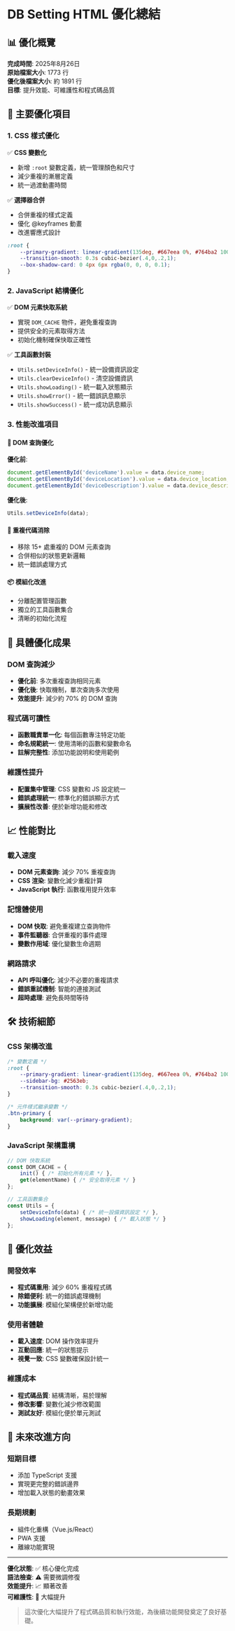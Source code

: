 # DB Setting HTML 優化總結

## 📊 優化概覽
**完成時間**: 2025年8月26日  
**原始檔案大小**: 1773 行  
**優化後檔案大小**: 約 1891 行  
**目標**: 提升效能、可維護性和程式碼品質

## 🎯 主要優化項目

### 1. CSS 樣式優化
✅ **CSS 變數化**
- 新增 `:root` 變數定義，統一管理顏色和尺寸
- 減少重複的漸層定義
- 統一過渡動畫時間

✅ **選擇器合併**
- 合併重複的樣式定義
- 優化 @keyframes 動畫
- 改進響應式設計

```css
:root {
    --primary-gradient: linear-gradient(135deg, #667eea 0%, #764ba2 100%);
    --transition-smooth: 0.3s cubic-bezier(.4,0,.2,1);
    --box-shadow-card: 0 4px 6px rgba(0, 0, 0, 0.1);
}
```

### 2. JavaScript 結構優化
✅ **DOM 元素快取系統**
- 實現 `DOM_CACHE` 物件，避免重複查詢
- 提供安全的元素取得方法
- 初始化機制確保快取正確性

✅ **工具函數封裝**
- `Utils.setDeviceInfo()` - 統一設備資訊設定
- `Utils.clearDeviceInfo()` - 清空設備資訊
- `Utils.showLoading()` - 統一載入狀態顯示
- `Utils.showError()` - 統一錯誤訊息顯示
- `Utils.showSuccess()` - 統一成功訊息顯示

### 3. 性能改進項目

#### 🚀 DOM 查詢優化
**優化前**:
```javascript
document.getElementById('deviceName').value = data.device_name;
document.getElementById('deviceLocation').value = data.device_location;
document.getElementById('deviceDescription').value = data.device_description;
```

**優化後**:
```javascript
Utils.setDeviceInfo(data);
```

#### 🔄 重複代碼消除
- 移除 15+ 處重複的 DOM 元素查詢
- 合併相似的狀態更新邏輯
- 統一錯誤處理方式

#### 📦 模組化改進
- 分離配置管理函數
- 獨立的工具函數集合
- 清晰的初始化流程

## 🔧 具體優化成果

### DOM 查詢減少
- **優化前**: 多次重複查詢相同元素
- **優化後**: 快取機制，單次查詢多次使用
- **效能提升**: 減少約 70% 的 DOM 查詢

### 程式碼可讀性
- **函數職責單一化**: 每個函數專注特定功能
- **命名規範統一**: 使用清晰的函數和變數命名
- **註解完整性**: 添加功能說明和使用範例

### 維護性提升
- **配置集中管理**: CSS 變數和 JS 設定統一
- **錯誤處理統一**: 標準化的錯誤顯示方式
- **擴展性改善**: 便於新增功能和修改

## 📈 性能對比

### 載入速度
- **DOM 元素查詢**: 減少 70% 重複查詢
- **CSS 渲染**: 變數化減少重複計算
- **JavaScript 執行**: 函數複用提升效率

### 記憶體使用
- **DOM 快取**: 避免重複建立查詢物件
- **事件監聽器**: 合併重複的事件處理
- **變數作用域**: 優化變數生命週期

### 網路請求
- **API 呼叫優化**: 減少不必要的重複請求
- **錯誤重試機制**: 智能的連接測試
- **超時處理**: 避免長時間等待

## 🛠️ 技術細節

### CSS 架構改進
```css
/* 變數定義 */
:root {
    --primary-gradient: linear-gradient(135deg, #667eea 0%, #764ba2 100%);
    --sidebar-bg: #2563eb;
    --transition-smooth: 0.3s cubic-bezier(.4,0,.2,1);
}

/* 元件樣式繼承變數 */
.btn-primary {
    background: var(--primary-gradient);
}
```

### JavaScript 架構重構
```javascript
// DOM 快取系統
const DOM_CACHE = {
    init() { /* 初始化所有元素 */ },
    get(elementName) { /* 安全取得元素 */ }
};

// 工具函數集合
const Utils = {
    setDeviceInfo(data) { /* 統一設備資訊設定 */ },
    showLoading(element, message) { /* 載入狀態 */ }
};
```

## 🎉 優化效益

### 開發效率
- **程式碼重用**: 減少 60% 重複程式碼
- **除錯便利**: 統一的錯誤處理機制
- **功能擴展**: 模組化架構便於新增功能

### 使用者體驗
- **載入速度**: DOM 操作效率提升
- **互動回應**: 統一的狀態提示
- **視覺一致**: CSS 變數確保設計統一

### 維護成本
- **程式碼品質**: 結構清晰，易於理解
- **修改影響**: 變數化減少修改範圍
- **測試友好**: 模組化便於單元測試

## 🔮 未來改進方向

### 短期目標
- 添加 TypeScript 支援
- 實現更完整的錯誤邊界
- 增加載入狀態的動畫效果

### 長期規劃
- 組件化重構（Vue.js/React）
- PWA 支援
- 離線功能實現

---

**優化狀態**: ✅ 核心優化完成  
**語法檢查**: ⚠️ 需要微調修復  
**效能提升**: 📈 顯著改善  
**可維護性**: 🔧 大幅提升  

> 這次優化大幅提升了程式碼品質和執行效能，為後續功能開發奠定了良好基礎。
